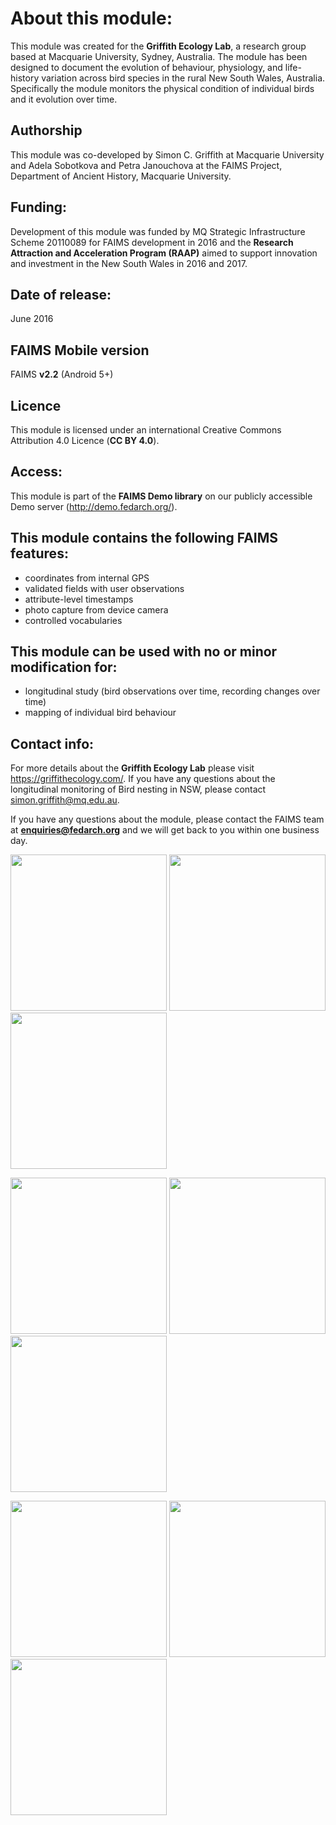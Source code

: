 # About this module:
This module was created for the **Griffith Ecology Lab**, a research group based at Macquarie University, Sydney, Australia. The module has been designed to document the evolution of behaviour, physiology, and life-history variation across bird species in the rural New South Wales, Australia. Specifically the module monitors the physical condition of individual birds and it evolution over time.

## Authorship
This module was co-developed by Simon C. Griffith at Macquarie University and Adela Sobotkova and Petra Janouchova at the FAIMS Project, Department of Ancient History, Macquarie University.

## Funding:
Development of this module was funded by MQ Strategic Infrastructure Scheme 20110089 for FAIMS development in 2016 and the **Research Attraction and Acceleration Program (RAAP)** aimed to support innovation and investment in the New South Wales in 2016 and 2017.


## Date of release:
June  2016

## FAIMS Mobile version
FAIMS **v2.2** (Android 5+)

## Licence
This module is licensed under an international Creative Commons Attribution 4.0 Licence (**CC BY 4.0**).

## Access:
This module is part of the **FAIMS Demo library** on our publicly accessible Demo server (http://demo.fedarch.org/). 

## This module contains the following FAIMS features:
* coordinates from internal GPS
* validated fields with user observations
* attribute-level timestamps
* photo capture from device camera
* controlled vocabularies

## This module can be used with no or minor modification for:
* longitudinal study (bird observations over time, recording changes over time)
* mapping of individual bird behaviour

## Contact info:
For more details about the **Griffith Ecology Lab** please visit https://griffithecology.com/. If you have any questions about the longitudinal monitoring of Bird nesting in NSW, please contact simon.griffith@mq.edu.au.

If you have any questions about the module, please contact the FAIMS team at **enquiries@fedarch.org** and we will get back to you within one business day.

<p align="left">
  <img src="https://github.com/FAIMS/bird-banding/blob/master/screenshots/Screenshot_20170912-133039.png" width="250"/>
  <img src="https://github.com/FAIMS/bird-banding/blob/master/screenshots/Screenshot_20170912-133056.png" width="250"/>
  <img src="https://github.com/FAIMS/bird-banding/blob/master/screenshots/Screenshot_20170912-133244.png" width="250"/>
</p>

<p align="left">
  <img src="https://github.com/FAIMS/bird-banding/blob/master/screenshots/Screenshot_20170912-133309.png" width="250"/>
  <img src="https://github.com/FAIMS/bird-banding/blob/master/screenshots/Screenshot_20170912-133339.png" width="250"/>
  <img src="https://github.com/FAIMS/bird-banding/blob/master/screenshots/Screenshot_20170912-133346.png" width="250"/>
</p>

<p align="left">
  <img src="https://github.com/FAIMS/bird-banding/blob/master/screenshots/Screenshot_20170912-133406.png" width="250"/>
  <img src="https://github.com/FAIMS/bird-banding/blob/master/screenshots/Screenshot_20170912-133426.png" width="250"/>
  <img src="https://github.com/FAIMS/bird-banding/blob/master/screenshots/Screenshot_20170912-133536.png" width="250"/>
</p>

